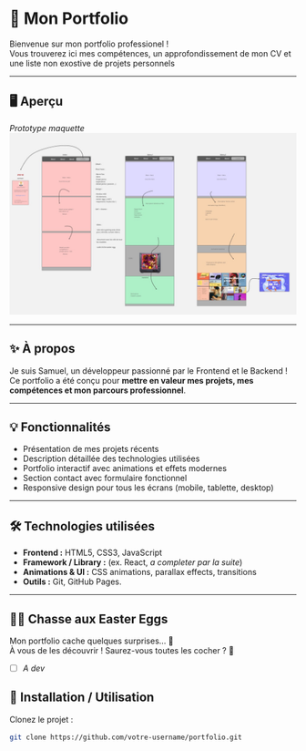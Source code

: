 # 🌟 Mon Portfolio

Bienvenue sur mon portfolio professionel !  
Vous trouverez ici mes compétences, un approfondissement de mon CV et une liste non exostive de projets personnels

---

## 🖥️ Aperçu

*Prototype maquette*
![Capture d'écran du projet en cours](img/capture_projet.JPG)

---

## ✨ À propos

Je suis Samuel, un développeur passionné par le Frontend et le Backend !  
Ce portfolio a été conçu pour **mettre en valeur mes projets, mes compétences et mon parcours professionnel**.

---

## 💡 Fonctionnalités

- Présentation de mes projets récents
- Description détaillée des technologies utilisées
- Portfolio interactif avec animations et effets modernes
- Section contact avec formulaire fonctionnel
- Responsive design pour tous les écrans (mobile, tablette, desktop)

---

## 🛠️ Technologies utilisées

- **Frontend :** HTML5, CSS3, JavaScript  
- **Framework / Library :** (ex. React, *a completer par la suite*)  
- **Animations & UI :** CSS animations, parallax effects, transitions  
- **Outils :** Git, GitHub Pages.  

---

## 🕵️‍♂️ Chasse aux Easter Eggs

Mon portfolio cache quelques surprises… 🎉  
À vous de les découvrir ! Saurez-vous toutes les cocher ? 👀

- [ ] *A dev*
 


## 🚀 Installation / Utilisation

Clonez le projet :  
```bash
git clone https://github.com/votre-username/portfolio.git
